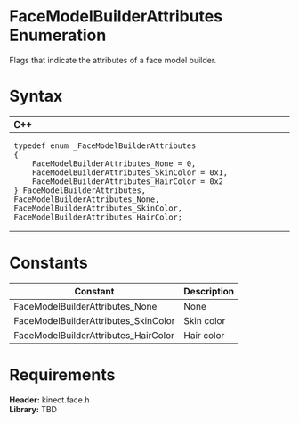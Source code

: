 FaceModelBuilderAttributes Enumeration  
======================================  

Flags that indicate the attributes of a face model builder. <span id="syntaxSection"></span>

Syntax  
======  

<table>
<colgroup>
<col width="100%" />
</colgroup>
<thead>
<tr class="header">
<th align="left">C++</th>
</tr>
</thead>
<tbody>
<tr class="odd">
<td align="left"><pre><code>typedef enum _FaceModelBuilderAttributes  
{  
    FaceModelBuilderAttributes_None = 0,  
    FaceModelBuilderAttributes_SkinColor = 0x1,  
    FaceModelBuilderAttributes_HairColor = 0x2  
} FaceModelBuilderAttributes, FaceModelBuilderAttributes_None, FaceModelBuilderAttributes_SkinColor, FaceModelBuilderAttributes_HairColor;</code></pre></td>
</tr>
</tbody>
</table>

<span id="ID4E6"></span>

Constants  
=========  

| Constant                              | Description |
|---------------------------------------|-------------|
| FaceModelBuilderAttributes\_None      | None        |
| FaceModelBuilderAttributes\_SkinColor | Skin color  |
| FaceModelBuilderAttributes\_HairColor | Hair color  |

<span id="requirements"></span>

Requirements  
============  

**Header:** kinect.face.h  
**Library:** TBD  



<!--Please do not edit the data in the comment block below.-->
<!--
TOCTitle : FaceModelBuilderAttributes Enumeration
RLTitle : FaceModelBuilderAttributes Enumeration
KeywordK : FaceModelBuilderAttributes enumeration
HelpPriority : 2
KeywordF : FaceModelBuilderAttributes
KeywordF : Microsoft.Kinect.face.FaceModelBuilderAttributes
KeywordA : T:Microsoft.Kinect.face.FaceModelBuilderAttributes
AssetID : T:Microsoft.Kinect.face.FaceModelBuilderAttributes
Locale : en-us
CommunityContent : 1
APIType : Managed
APILocation : 
APIName : Microsoft.Kinect.face.FaceModelBuilderAttributes
TargetOS : Windows
TopicType : kbSyntax
DevLang : C++
DocSet : K4Wv2
ProjType : K4Wv2Proj
Technology : Kinect for Windows
Product : Kinect for Windows SDK v2
productversion : 20
-->
